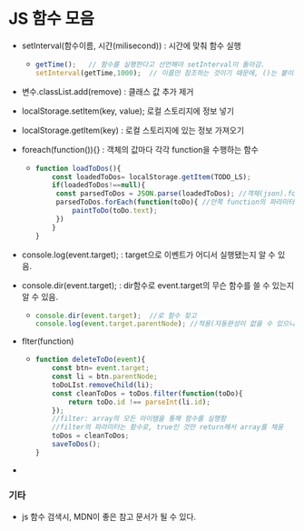 # JS 함수 모음

- setInterval(함수이름, 시간(milisecond))  : 시간에 맞춰 함수 실행

  - ```javascript
    getTime();   // 함수를 실행한다고 선언해야 setInterval이 돌아감.
    setInterval(getTime,1000);	// 이름만 참조하는 것이기 때문에, ()는 붙이지 않음
    ```

- 변수.classList.add(remove) : 클래스 값 추가 제거

- localStorage.setItem(key, value); 로컬 스토리지에 정보 넣기

- localStorage.getItem(key) : 로컬 스토리지에 있는 정보 가져오기

- foreach(function()){} : 객체의 값마다 각각 function을 수행하는 함수

  - ```javascript
    function loadToDos(){
        const loadedToDos= localStorage.getItem(TODO_LS);
        if(loadedToDos!==null){
         const parsedToDos = JSON.parse(loadedToDos); //객체(json).foreach
         parsedToDos.forEach(function(toDo){ //안쪽 function의 파라미터는 객체 자신을 뜻함.
             paintToDo(toDo.text); 
         })   
        }
    }
    ```

- console.log(event.target); : target으로 이벤트가 어디서 실행됐는지 알 수 있음.

- console.dir(event.target); : dir함수로 event.target의 무슨 함수를 쓸 수 있는지 알 수 있음.

  - ```javascript
    console.dir(event.target);  //로 함수 찾고
    console.log(event.target.parentNode); //적용(자동완성이 없을 수 있으니 dir쓰는게 좋을듯)
    ```

- flter(function)

  - ```javascript
    function deleteToDo(event){
        const btn= event.target;
        const li = btn.parentNode;
        toDoLIst.removeChild(li);
        const cleanToDos = toDos.filter(function(toDo){
            return toDo.id !== parseInt(li.id);
        });
        //filter: array의 모든 아이템을 통해 함수를 실행함
        //filter의 파라미터는 함수로, true인 것만 return해서 array를 채움
        toDos = cleanToDos;
        saveToDos();
    }
    ```

- 

### 기타

- js 함수 검색시, MDN이 좋은 참고 문서가 될 수 있다.